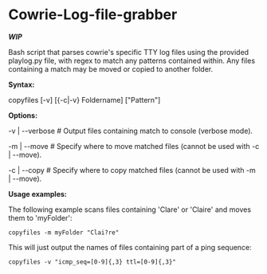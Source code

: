 # Cowrie-Log-file-grabber
***WIP***


Bash script that parses cowrie's specific TTY log files using the provided playlog.py file, with regex to match any patterns contained within. Any files containing a match may be moved or copied to another folder.


**Syntax:**

copyfiles [-v] [{-c|-v} Foldername] ["Pattern"]


**Options:**

-v | --verbose # Output files containing match to console (verbose mode).

-m | --move    # Specify where to move matched files (cannot be used with -c | --move).

-c | --copy    # Specify where to copy matched files (cannot be used with -m | --move).


**Usage examples:**

The following example scans files containing 'Clare' or 'Claire' and moves them to 'myFolder':

`copyfiles -m myFolder "Clai?re"`

This will just output the names of files containing part of a ping sequence:

`copyfiles -v "icmp_seq=[0-9]{,3} ttl=[0-9]{,3}"`

